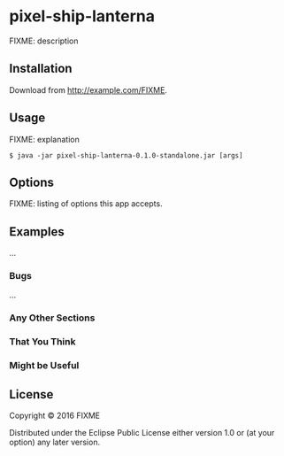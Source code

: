 # pixel-ship-lanterna

FIXME: description

## Installation

Download from http://example.com/FIXME.

## Usage

FIXME: explanation

    $ java -jar pixel-ship-lanterna-0.1.0-standalone.jar [args]

## Options

FIXME: listing of options this app accepts.

## Examples

...

### Bugs

...

### Any Other Sections
### That You Think
### Might be Useful

## License

Copyright © 2016 FIXME

Distributed under the Eclipse Public License either version 1.0 or (at
your option) any later version.
